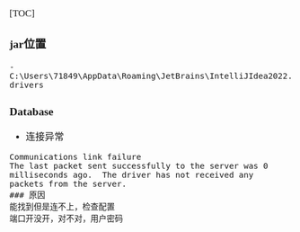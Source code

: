 <span  style="font-family: Simsun,serif; font-size: 17px; ">

[TOC]

### jar位置

~~~
- C:\Users\71849\AppData\Roaming\JetBrains\IntelliJIdea2022.1\jdbc-drivers
~~~

### Database

- 连接异常
~~~
Communications link failure  
The last packet sent successfully to the server was 0 milliseconds ago.  The driver has not received any packets from the server.
### 原因 
能找到但是连不上，检查配置 
端口开没开，对不对，用户密码
~~~

</span>